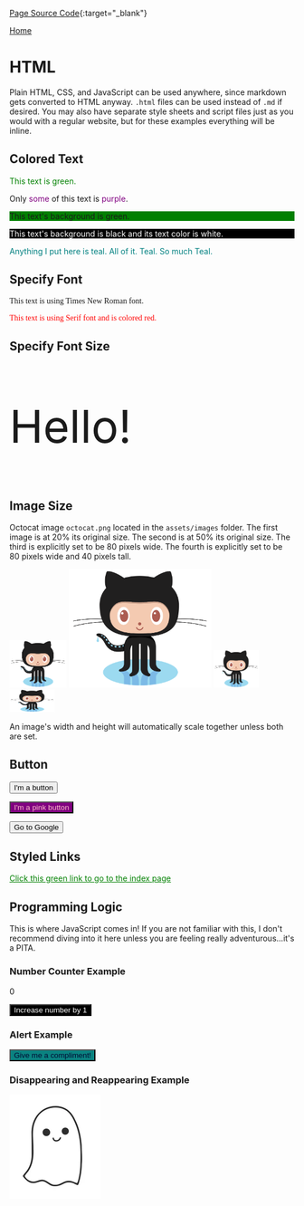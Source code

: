 [Page Source Code](https://github.com/CSC109/MarkdownWebsite/blob/master/html.md){:target="_blank"}

[Home](./)

# HTML

Plain HTML, CSS, and JavaScript can be used anywhere, since markdown gets converted to HTML anyway. `.html` files can be used instead of `.md` if desired. You may also have separate style sheets and script files just as you would with a regular website, but for these examples everything will be inline. 

## Colored Text
<p style="color:green;">This text is green.</p>

Only <span style="color:purple;">some</span> of this text is <span style="color:purple;">purple</span>.

<p style="background:green;">This text's background is green.</p>

<p style="background:black;color:white;">This text's background is black and its text color is white.</p>

<p style="color:teal;">
Anything I put here is teal.
All of it.
Teal.
So much Teal.
</p>

## Specify Font

<p style="font-family:times new roman;">This text is using Times New Roman font.</p>

<p style="font-family:serif;color:red">This text is using Serif font and is colored red.</p>

## Specify Font Size

<p style="font-size:80px;">Hello!</p>

## Image Size

Octocat image `octocat.png` located in the `assets/images` folder.
The first image is at 20% its original size.
The second is at 50% its original size.
The third is explicitly set to be 80 pixels wide.
The fourth is explicitly set to be 80 pixels wide and 40 pixels tall.

<img src="./assets/images/octocat.png" alt="Octocat" width="20%">

<img src="./assets/images/octocat.png" alt="Octocat" width="50%">

<img src="./assets/images/octocat.png" alt="Octocat" width="80px">

<img src="./assets/images/octocat.png" alt="Octocat" width="80px" height="40px">

An image's width and height will automatically scale together unless both are set.

## Button

<button>I'm a button</button>

<button style="color:pink;background:purple" >I'm a pink button</button>

<button onclick="location.href='https://google.com';">Go to Google</button>

## Styled Links

<a href="./" style="color:green;">Click this green link to go to the index page</a>

## Programming Logic

This is where JavaScript comes in! If you are not familiar with this, I don't recommend diving into it here unless you are feeling really adventurous...it's a PITA.

### Number Counter Example

<p id="increasing-number">0</p>
<button onclick="increaseByOne()" style="color:white;background:black">Increase number by 1</button>

<script>
function increaseByOne() {
    const increasingNumberTag = document.getElementById("increasing-number");
    const number = parseInt(increasingNumberTag.innerHTML, 10);
    increasingNumberTag.innerHTML = number + 1;
}
</script>

### Alert Example

<button onclick="createAlert()" style="color:rgb(2, 10, 50);background:rgb(10, 130, 128)">Give me a compliment!</button>

<script>
function createAlert() {
    alert("You are a great person!");
}
</script>

### Disappearing and Reappearing Example

<img id="ghost" style="visibility:visible;" src="./assets/images/ghost.png" alt="Ghost">
<script>
setInterval(toggleVisibility, 1000);
function toggleVisibility() {
    const imageTag = document.getElementById("ghost");
    imageTag.style.visibility  = imageTag.style.visibility === "visible"
        ? "hidden"
        : "visible";
}
</script>